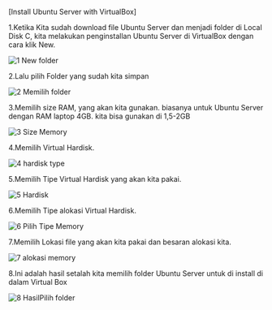 [Install Ubuntu Server with VirtualBox]

1.Ketika Kita sudah download file Ubuntu Server dan menjadi folder di Local Disk C, kita melakukan penginstallan Ubuntu Server di VirtualBox dengan cara klik New.

![1 New folder](https://user-images.githubusercontent.com/62433171/148352815-ff738455-4650-4e0a-bc9d-e6f1b3c29874.PNG)



2.Lalu pilih Folder yang sudah kita simpan

![2 Memilih folder](https://user-images.githubusercontent.com/62433171/148353390-c62bcfca-5f28-47e5-b5cb-3eb66fc69488.PNG)



3.Memilih size RAM, yang akan kita gunakan. biasanya untuk Ubuntu Server dengan RAM laptop 4GB. kita bisa gunakan di 1,5-2GB

![3 Size Memory](https://user-images.githubusercontent.com/62433171/148353622-857b35e8-aa08-4ea7-9f4f-25f64c8da659.PNG)



4.Memilih Virtual Hardisk.

![4 hardisk type](https://user-images.githubusercontent.com/62433171/148353970-7ca7bc1f-838e-42cf-b9b8-f56f24da8139.PNG)



5.Memilih Tipe Virtual Hardisk yang akan kita pakai.

![5 Hardisk](https://user-images.githubusercontent.com/62433171/148354048-f284115e-f73a-44e6-9e85-01fdda98a76a.PNG)



6.Memilih Tipe alokasi Virtual Hardisk.

![6 Pilih Tipe Memory](https://user-images.githubusercontent.com/62433171/148354283-7735ee83-9315-4f19-8b62-96ab5ce4fd28.PNG)



7.Memilih Lokasi file yang akan kita pakai dan besaran alokasi kita.

![7 alokasi memory](https://user-images.githubusercontent.com/62433171/148354437-8f364bb4-438c-4467-927c-73cb756829b8.PNG)



8.Ini adalah hasil setalah kita memilih folder Ubuntu Server untuk di install di dalam Virtual Box

![8 HasilPilih folder](https://user-images.githubusercontent.com/62433171/148354456-b055d11d-4135-43fa-bf80-87606c39015f.PNG)

